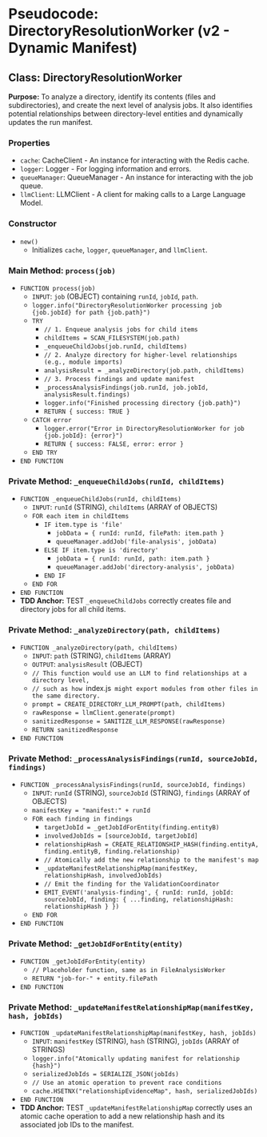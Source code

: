 # Pseudocode: DirectoryResolutionWorker (v2 - Dynamic Manifest)

## Class: DirectoryResolutionWorker

**Purpose:** To analyze a directory, identify its contents (files and subdirectories), and create the next level of analysis jobs. It also identifies potential relationships between directory-level entities and dynamically updates the run manifest.

### Properties
- `cache`: CacheClient - An instance for interacting with the Redis cache.
- `logger`: Logger - For logging information and errors.
- `queueManager`: QueueManager - An instance for interacting with the job queue.
- `llmClient`: LLMClient - A client for making calls to a Large Language Model.

### Constructor
- `new()`
  - Initializes `cache`, `logger`, `queueManager`, and `llmClient`.

### Main Method: `process(job)`
- `FUNCTION process(job)`
  - `INPUT`: `job` (OBJECT) containing `runId`, `jobId`, `path`.
  - `logger.info("DirectoryResolutionWorker processing job {job.jobId} for path {job.path}")`
  - `TRY`
    - `// 1. Enqueue analysis jobs for child items`
    - `childItems = SCAN_FILESYSTEM(job.path)`
    - `_enqueueChildJobs(job.runId, childItems)`
    - `// 2. Analyze directory for higher-level relationships (e.g., module imports)`
    - `analysisResult = _analyzeDirectory(job.path, childItems)`
    - `// 3. Process findings and update manifest`
    - `_processAnalysisFindings(job.runId, job.jobId, analysisResult.findings)`
    - `logger.info("Finished processing directory {job.path}")`
    - `RETURN { success: TRUE }`
  - `CATCH error`
    - `logger.error("Error in DirectoryResolutionWorker for job {job.jobId}: {error}")`
    - `RETURN { success: FALSE, error: error }`
  - `END TRY`
- `END FUNCTION`

### Private Method: `_enqueueChildJobs(runId, childItems)`
- `FUNCTION _enqueueChildJobs(runId, childItems)`
  - `INPUT`: `runId` (STRING), `childItems` (ARRAY of OBJECTS)
  - `FOR each item in childItems`
    - `IF item.type is 'file'`
      - `jobData = { runId: runId, filePath: item.path }`
      - `queueManager.addJob('file-analysis', jobData)`
    - `ELSE IF item.type is 'directory'`
      - `jobData = { runId: runId, path: item.path }`
      - `queueManager.addJob('directory-analysis', jobData)`
    - `END IF`
  - `END FOR`
- `END FUNCTION`
- **TDD Anchor:** TEST `_enqueueChildJobs` correctly creates file and directory jobs for all child items.

### Private Method: `_analyzeDirectory(path, childItems)`
- `FUNCTION _analyzeDirectory(path, childItems)`
  - `INPUT`: `path` (STRING), `childItems` (ARRAY)
  - `OUTPUT`: `analysisResult` (OBJECT)
  - `// This function would use an LLM to find relationships at a directory level,`
  - `// such as how `index.js` might export modules from other files in the same directory.`
  - `prompt = CREATE_DIRECTORY_LLM_PROMPT(path, childItems)`
  - `rawResponse = llmClient.generate(prompt)`
  - `sanitizedResponse = SANITIZE_LLM_RESPONSE(rawResponse)`
  - `RETURN sanitizedResponse`
- `END FUNCTION`

### Private Method: `_processAnalysisFindings(runId, sourceJobId, findings)`
- `FUNCTION _processAnalysisFindings(runId, sourceJobId, findings)`
  - `INPUT`: `runId` (STRING), `sourceJobId` (STRING), `findings` (ARRAY of OBJECTS)
  - `manifestKey = "manifest:" + runId`
  - `FOR each finding in findings`
    - `targetJobId = _getJobIdForEntity(finding.entityB)`
    - `involvedJobIds = [sourceJobId, targetJobId]`
    - `relationshipHash = CREATE_RELATIONSHIP_HASH(finding.entityA, finding.entityB, finding.relationship)`
    - `// Atomically add the new relationship to the manifest's map`
    - `_updateManifestRelationshipMap(manifestKey, relationshipHash, involvedJobIds)`
    - `// Emit the finding for the ValidationCoordinator`
    - `EMIT_EVENT('analysis-finding', { runId: runId, jobId: sourceJobId, finding: { ...finding, relationshipHash: relationshipHash } })`
  - `END FOR`
- `END FUNCTION`

### Private Method: `_getJobIdForEntity(entity)`
- `FUNCTION _getJobIdForEntity(entity)`
  - `// Placeholder function, same as in FileAnalysisWorker`
  - `RETURN "job-for-" + entity.filePath`
- `END FUNCTION`

### Private Method: `_updateManifestRelationshipMap(manifestKey, hash, jobIds)`
- `FUNCTION _updateManifestRelationshipMap(manifestKey, hash, jobIds)`
  - `INPUT`: `manifestKey` (STRING), `hash` (STRING), `jobIds` (ARRAY of STRINGS)
  - `logger.info("Atomically updating manifest for relationship {hash}")`
  - `serializedJobIds = SERIALIZE_JSON(jobIds)`
  - `// Use an atomic operation to prevent race conditions`
  - `cache.HSETNX("relationshipEvidenceMap", hash, serializedJobIds)`
- `END FUNCTION`
- **TDD Anchor:** TEST `_updateManifestRelationshipMap` correctly uses an atomic cache operation to add a new relationship hash and its associated job IDs to the manifest.

